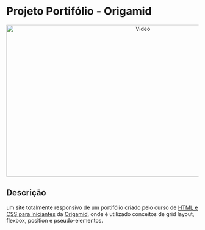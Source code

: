 # Projeto Portifólio - Origamid

<div align="center">
  <img src="video video.gif"  width="700px" height="400px" alt="Video"/>
</div>



## Descrição

um site totalmente responsivo de um portifólio criado pelo curso de <a href="https://www.origamid.com/curso/html-e-css-para-iniciantes/">HTML e CSS para iniciantes</a> da <a href="https://www.origamid.com/">Origamid</a>, onde é utilizado conceitos de grid layout, flexbox, position e pseudo-elementos.

